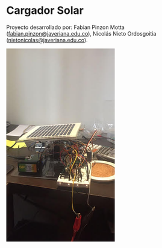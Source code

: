 # Cargador Solar
Proyecto desarrollado por: Fabian Pinzon Motta (fabian.pinzon@javeriana.edu.co), Nicolás Nieto Ordosgoitia (nietonicolas@javeriana.edu.co).

![alt text](0.jpg)
